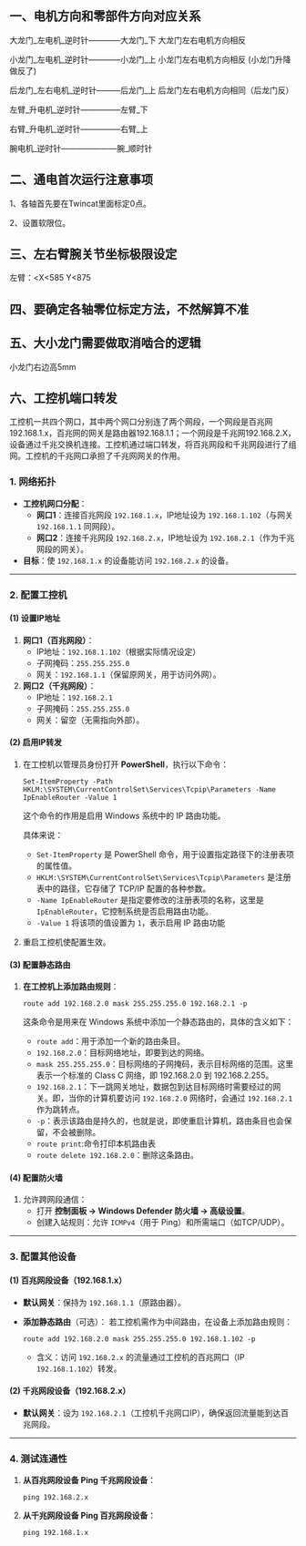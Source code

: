 ## 一、电机方向和零部件方向对应关系

大龙门\_左电机\_逆时针————大龙门\_下						大龙门左右电机方向相反

小龙门\_左电机\_逆时针————小龙门_上						小龙门左右电机方向相反 (小龙门升降做反了)

后龙门\_左右电机_逆时针———后龙门\_上						后龙门左右电机方向相同（后龙门反）

左臂\_升电机\_逆时针—————左臂\_下

右臂\_升电机\_逆时针—————右臂_上

腕电机\_逆时针———————腕\_顺时针    				



## 二、通电首次运行注意事项

1、各轴首先要在Twincat里面标定0点。

2、设置软限位。



## 三、左右臂腕关节坐标极限设定

左臂：<X<585		Y<875





## 四、要确定各轴零位标定方法，不然解算不准







## 五、大小龙门需要做取消啮合的逻辑

小龙门右边高5mm



## 六、工控机端口转发

​		工控机一共四个网口，其中两个网口分别连了两个网段，一个网段是百兆网192.168.1.x，百兆网的网关是路由器192.168.1.1；一个网段是千兆网192.168.2.X，设备通过千兆交换机连接。工控机通过端口转发，将百兆网段和千兆网段进行了组网。工控机的千兆网口承担了千兆网网关的作用。

### **1. 网络拓扑**

- **工控机网口分配**：
  - **网口1**：连接百兆网段 `192.168.1.x`，IP地址设为 `192.168.1.102`（与网关 `192.168.1.1` 同网段）。
  - **网口2**：连接千兆网段 `192.168.2.x`，IP地址设为 `192.168.2.1`（作为千兆网段的网关）。
- **目标**：使 `192.168.1.x` 的设备能访问 `192.168.2.x` 的设备。

------

### **2. 配置工控机**

#### **(1) 设置IP地址**

1. **网口1（百兆网段）**：
   - IP地址：`192.168.1.102`（根据实际情况设定）
   - 子网掩码：`255.255.255.0`
   - 网关：`192.168.1.1`（保留原网关，用于访问外网）。
2. **网口2（千兆网段）**：
   - IP地址：`192.168.2.1`
   - 子网掩码：`255.255.255.0`
   - 网关：留空（无需指向外部）。

#### **(2) 启用IP转发**

1. 在工控机以管理员身份打开 **PowerShell**，执行以下命令：

   ```
   Set-ItemProperty -Path HKLM:\SYSTEM\CurrentControlSet\Services\Tcpip\Parameters -Name IpEnableRouter -Value 1
   ```

   这个命令的作用是启用 Windows 系统中的 IP 路由功能。

   具体来说：

   - `Set-ItemProperty` 是 PowerShell 命令，用于设置指定路径下的注册表项的属性值。
   - `HKLM:\SYSTEM\CurrentControlSet\Services\Tcpip\Parameters` 是注册表中的路径，它存储了 TCP/IP 配置的各种参数。
   - `-Name IpEnableRouter` 是指定要修改的注册表项的名称，这里是 `IpEnableRouter`，它控制系统是否启用路由功能。
   - `-Value 1` 将该项的值设置为 `1`，表示启用 IP 路由功能

2. 重启工控机使配置生效。

#### **(3) 配置静态路由**

1. **在工控机上添加路由规则**：

   ```
   route add 192.168.2.0 mask 255.255.255.0 192.168.2.1 -p
   ```

   这条命令是用来在 Windows 系统中添加一个静态路由的，具体的含义如下：

   - `route add`：用于添加一个新的路由条目。
   - `192.168.2.0`：目标网络地址，即要到达的网络。
   - `mask 255.255.255.0`：目标网络的子网掩码，表示目标网络的范围。这里表示一个标准的 Class C 网络，即 192.168.2.0 到 192.168.2.255。
   - `192.168.2.1`：下一跳网关地址，数据包到达目标网络时需要经过的网关。即，当你的计算机要访问 `192.168.2.0` 网络时，会通过 `192.168.2.1` 作为跳转点。
   - `-p`：表示该路由是持久的，也就是说，即使重启计算机，路由条目也会保留，不会被删除。
   - `route print`:命令打印本机路由表
   - `route delete 192.168.2.0`：删除这条路由。

#### **(4) 配置防火墙**

1. 允许跨网段通信：
   - 打开 **控制面板 → Windows Defender 防火墙 → 高级设置**。
   - 创建入站规则：允许 `ICMPv4`（用于 Ping）和所需端口（如TCP/UDP）。

------

### **3. 配置其他设备**

#### **(1) 百兆网段设备（192.168.1.x）**

- **默认网关**：保持为 `192.168.1.1`（原路由器）。

- **添加静态路由**（可选）：
  若工控机需作为中间路由，在设备上添加路由规则：

  ```
  route add 192.168.2.0 mask 255.255.255.0 192.168.1.102 -p
  ```

  - 含义：访问 `192.168.2.x` 的流量通过工控机的百兆网口（IP `192.168.1.102`）转发。

#### **(2) 千兆网段设备（192.168.2.x）**

- **默认网关**：设为 `192.168.2.1`（工控机千兆网口IP），确保返回流量能到达百兆网段。

------

### **4. 测试连通性**

1. **从百兆网段设备 Ping 千兆网段设备**：

   ```
   ping 192.168.2.x
   ```

2. **从千兆网段设备 Ping 百兆网段设备**：

   ```
   ping 192.168.1.x
   ```



